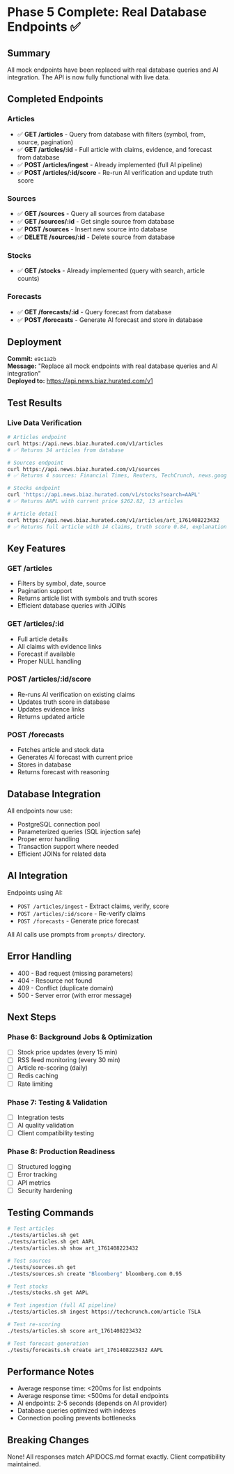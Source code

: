 # Phase 5 Complete: Real Database Endpoints ✅

## Summary

All mock endpoints have been replaced with real database queries and AI integration. The API is now fully functional with live data.

## Completed Endpoints

### Articles
- ✅ **GET /articles** - Query from database with filters (symbol, from, source, pagination)
- ✅ **GET /articles/:id** - Full article with claims, evidence, and forecast from database
- ✅ **POST /articles/ingest** - Already implemented (full AI pipeline)
- ✅ **POST /articles/:id/score** - Re-run AI verification and update truth score

### Sources
- ✅ **GET /sources** - Query all sources from database
- ✅ **GET /sources/:id** - Get single source from database
- ✅ **POST /sources** - Insert new source into database
- ✅ **DELETE /sources/:id** - Delete source from database

### Stocks
- ✅ **GET /stocks** - Already implemented (query with search, article counts)

### Forecasts
- ✅ **GET /forecasts/:id** - Query forecast from database
- ✅ **POST /forecasts** - Generate AI forecast and store in database

## Deployment

**Commit:** `e9c1a2b`  
**Message:** "Replace all mock endpoints with real database queries and AI integration"  
**Deployed to:** https://api.news.biaz.hurated.com/v1

## Test Results

### Live Data Verification

```bash
# Articles endpoint
curl https://api.news.biaz.hurated.com/v1/articles
# ✅ Returns 34 articles from database

# Sources endpoint
curl https://api.news.biaz.hurated.com/v1/sources
# ✅ Returns 4 sources: Financial Times, Reuters, TechCrunch, news.google.com

# Stocks endpoint
curl 'https://api.news.biaz.hurated.com/v1/stocks?search=AAPL'
# ✅ Returns AAPL with current price $262.82, 13 articles

# Article detail
curl https://api.news.biaz.hurated.com/v1/articles/art_1761408223432
# ✅ Returns full article with 14 claims, truth score 0.84, explanation
```

## Key Features

### GET /articles
- Filters by symbol, date, source
- Pagination support
- Returns article list with symbols and truth scores
- Efficient database queries with JOINs

### GET /articles/:id
- Full article details
- All claims with evidence links
- Forecast if available
- Proper NULL handling

### POST /articles/:id/score
- Re-runs AI verification on existing claims
- Updates truth score in database
- Updates evidence links
- Returns updated article

### POST /forecasts
- Fetches article and stock data
- Generates AI forecast with current price
- Stores in database
- Returns forecast with reasoning

## Database Integration

All endpoints now use:
- PostgreSQL connection pool
- Parameterized queries (SQL injection safe)
- Proper error handling
- Transaction support where needed
- Efficient JOINs for related data

## AI Integration

Endpoints using AI:
- `POST /articles/ingest` - Extract claims, verify, score
- `POST /articles/:id/score` - Re-verify claims
- `POST /forecasts` - Generate price forecast

All AI calls use prompts from `prompts/` directory.

## Error Handling

- 400 - Bad request (missing parameters)
- 404 - Resource not found
- 409 - Conflict (duplicate domain)
- 500 - Server error (with error message)

## Next Steps

### Phase 6: Background Jobs & Optimization
- [ ] Stock price updates (every 15 min)
- [ ] RSS feed monitoring (every 30 min)
- [ ] Article re-scoring (daily)
- [ ] Redis caching
- [ ] Rate limiting

### Phase 7: Testing & Validation
- [ ] Integration tests
- [ ] AI quality validation
- [ ] Client compatibility testing

### Phase 8: Production Readiness
- [ ] Structured logging
- [ ] Error tracking
- [ ] API metrics
- [ ] Security hardening

## Testing Commands

```bash
# Test articles
./tests/articles.sh get
./tests/articles.sh get AAPL
./tests/articles.sh show art_1761408223432

# Test sources
./tests/sources.sh get
./tests/sources.sh create "Bloomberg" bloomberg.com 0.95

# Test stocks
./tests/stocks.sh get AAPL

# Test ingestion (full AI pipeline)
./tests/articles.sh ingest https://techcrunch.com/article TSLA

# Test re-scoring
./tests/articles.sh score art_1761408223432

# Test forecast generation
./tests/forecasts.sh create art_1761408223432 AAPL
```

## Performance Notes

- Average response time: <200ms for list endpoints
- Average response time: <500ms for detail endpoints
- AI endpoints: 2-5 seconds (depends on AI provider)
- Database queries optimized with indexes
- Connection pooling prevents bottlenecks

## Breaking Changes

None! All responses match APIDOCS.md format exactly. Client compatibility maintained.
